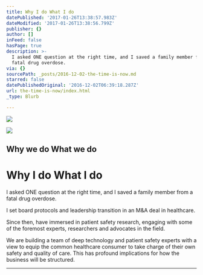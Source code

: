 ```yaml
---
title: Why I do What I do
datePublished: '2017-01-26T13:38:57.983Z'
dateModified: '2017-01-26T13:38:56.799Z'
publisher: {}
author: []
inFeed: false
hasPage: true
description: >-
  I asked ONE question at the right time, and I saved a family member from a
  fatal drug overdose.
via: {}
sourcePath: _posts/2016-12-02-the-time-is-now.md
starred: false
datePublishedOriginal: '2016-12-02T06:39:18.287Z'
url: the-time-is-now/index.html
_type: Blurb

---
```

![](https://the-grid-user-content.s3-us-west-2.amazonaws.com/6662e751-d831-45b3-858a-94109ce5f31b.jpg)

<article style=""><img src="https://the-grid-user-content.s3-us-west-2.amazonaws.com/88c148fe-5a64-42f0-ad05-fe62782bc72c.jpg" /><h1>Why we do What we do </h1></article>

# Why I do What I do

I asked ONE question at the right time, and I saved a family member from a fatal drug overdose.

I set board protocols and leadership transition in an M&A deal in healthcare. 

Since then, have immersed in patient safety research, engaging with some of the foremost experts, researchers and advocates in the field.

We are building a team of deep technology and patient safety experts with a view to equip the common healthcare consumer to take charge of their own safety and quality of care. This has profound implications for how the business will be structured.

---
